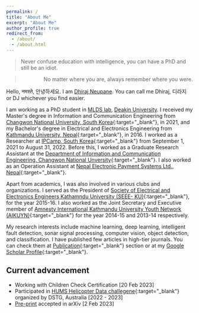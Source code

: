```yaml
---
permalink: /
title: "About Me"
excerpt: "About Me"
author_profile: true
redirect_from: 
  - /about/
  - /about.html
---
```

> Never confuse education with intelligence, you can have a PhD and still be an idiot.

> <p style='text-align: right;'> No matter where you are, always remember where you were. </p>

Hello, नमस्ते, 안녕하세요. I am [Dhiraj Neupane](https://g.co/kgs/DLknVq). You can call me Dhiraj, 디라지 or DJ whichever you find easier. 

I am working as a PhD student in [MLDS lab](https://deakin-mlds.github.io/index.html), [Deakin University](https://www.deakin.edu.au/about-deakin/people/dhiraj-neupane). I received my Master's degree in Information and Communication Engineering from [Changwon National University, South Korea](https://www.changwon.ac.kr/eng/main.do){:target="_blank"}, in 2021, and my Bachelor's degree in Electrical and Electronics Engineering from [Kathmandu University, Nepal](https://ku.edu.np/){:target="_blank"}, in 2016. I worked as a Researcher at [IPCamp, South Korea](http://www.ipcamp.co.kr){:target="_blank"} from September 1, 2021 to August 31, 2022. Before this, I worked as a Graduate Research Assistant at the [Department of Information and Communication Engineering, Changwon National Unversity](https://www.changwon.ac.kr/eng/cm/cntnts/cntntsView.do?mi=11228&cntntsId=4240){:target="_blank"}. I also worked as an Operation Assistant at [Nepal Electronic Payment Systems Ltd., Nepal](https://neps.com.np/){:target="_blank"}.

Apart from academics, I was also involved in various clubs and organizations. I served as the President of [Society of Electrical and Electronics Engineers Kathamndu University (SEEE- KU)](http://seee.ku.edu.np/board-members-2015-16/){:target="_blank"}, for the year 2015-16. I  also worked as the Joint Secretary and Executive member of [Amnesty International Kathmandu University Youth Network (AIKUYN)](https://www.facebook.com/aikuyn/){:target="_blank"} for the year 2014-15 and 2013-14 respectively.

My research interests include machine learning, deep learning, intelligent fault detection, sonar signal processing, computer vision, object detection, and classification. I have published few articles in high-tier journals. You can check them at [Publication](https://www.dhirajneupane.com.np/publications/){:target="_blank"} section or at my [Google Scholar Profile](https://scholar.google.com/citations?user=KtSkA68AAAAJ&hl=en){:target="_blank"}.

## Current advancement
* Working with Children Check Certification [20 Feb 2023]
* Participated in [HUMS Helicopter Data challegene](https://humsconference.com.au/HUMS2023datachallenge/){:target="_blank"} organized by DSTG, Australia [2022 - 2023]
* [Pre-print](https://arxiv.org/abs/2302.00837v1) accepted in arXiv [2 Feb 2023]


